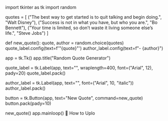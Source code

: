 import tkinter as tk
import random

quotes = [
    ("The best way to get started is to quit talking and begin doing.", "Walt Disney"),
    ("Success is not in what you have, but who you are.", "Bo Bennett"),
    ("Your time is limited, so don’t waste it living someone else’s life.", "Steve Jobs")
]

def new_quote():
    quote, author = random.choice(quotes)
    quote_label.config(text=f'"{quote}"')
    author_label.config(text=f"- {author}")

app = tk.Tk()
app.title("Random Quote Generator")

quote_label = tk.Label(app, text="", wraplength=400, font=("Arial", 12), pady=20)
quote_label.pack()

author_label = tk.Label(app, text="", font=("Arial", 10, "italic"))
author_label.pack()

button = tk.Button(app, text="New Quote", command=new_quote)
button.pack(pady=10)

new_quote()
app.mainloop()
📁 How to Uplo
